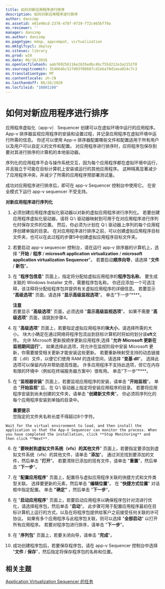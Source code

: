 ```yaml
---
title: 如何对新应用程序进行排序
description: 如何对新应用程序进行排序
author: dansimp
ms.assetid: e01e98cd-2378-478f-9739-f72c465bf79a
ms.reviewer: ''
manager: dansimp
ms.author: dansimp
ms.pagetype: mdop, appcompat, virtualization
ms.mktglfcycl: deploy
ms.sitesec: library
ms.prod: w10
ms.date: 06/16/2016
ms.openlocfilehash: aab769256116e2635edbc4bcf55d212e3a2152f8
ms.sourcegitcommit: 354664bc527d93f80687cd2eba70d1eea024c7c3
ms.translationtype: MT
ms.contentlocale: zh-CN
ms.lasthandoff: 06/26/2020
ms.locfileid: "10801108"
---
```

# 如何对新应用程序进行排序


应用程序虚拟化（app-v） Sequencer 创建可以在虚拟环境中运行的应用程序。 App-v 排序器监视应用程序的安装和设置过程，并记录应用程序在虚拟环境中运行所需的信息。 你还可以使用 App-v 排序器配置哪些文件和配置适用于所有用户以及用户可以自定义的文件和配置。 对应用程序进行排序时，应将程序包保存到要对其进行排序的计算机的本地驱动器。

序列化的应用程序不会与操作系统交互，因为每个应用程序都在虚拟环境中运行，并且独立于可能在目标计算机上安装或运行的其他应用程序。 这种隔离显著减少了应用程序冲突，并减少了所需的应用程序预部署测试量。

成功对应用程序进行排序后，即可在 app-v Sequencer 控制台中使用它。 在安全模式下运行 app-v sequencer 不受支持。

**对新应用程序进行序列化**

1.  必须创建应用程序虚拟化驱动器以对新的虚拟应用程序进行序列化。 若要创建应用程序虚拟化驱动器，请将 Q:\\ 驱动器映射到可用于在对应用程序进行序列化时保存文件的位置。 然后，你必须为计划在 Q:\\ 驱动器上序列的每个应用程序创建单独的目录。 在对应用程序进行排序之前，可以创建虚拟应用程序目标文件夹，也可以在此过程的步骤5中创建虚拟应用程序目标文件夹。

2.  若要启动 app-v sequencer 控制台，请在运行 app-v 排序器的计算机上，选择 "**开始**  /  **程序**  /  **microsoft application virtualization**  /  **microsoft application virtualization Sequencer**"。 若要启动**顺序向导**，请选择 "**文件**  /  **新包**"。

3.  在 "**程序包信息**" 页面上，指定将分配给虚拟应用程序的**程序包名称**。 要生成关联的 Windows Installer 文件，需要程序包名称。 你还应添加一个可选注释，该注释将分配给程序包并提供有关虚拟应用程序的详细信息。 若要显示 "**高级选项**" 页面，请选择 "**显示高级监视选项**"。 单击“下一步”****。

    **注意**  
    若要显示 "**高级选项**" 页面，必须选择 "**显示高级监视选项**"。 如果不需要 "**高级选项**" 页面，请跳到步骤4。



4.  在 "**高级选项**" 页面上，若要指定虚拟应用程序的**块大小**，请选择所需的大小。 块大小确定在通过网络将程序包流出到目标计算机时将如何划分该**sft**文件。 允许 Microsoft 更新按顺序更新应用程序;选择 "**允许 Microsoft 更新在监视期间运行**"。 如果选择此选项，将允许在监视阶段中安装 Microsoft 更新，你需要接受相关更新才能安装这些更新。 若要重新映射受支持的动态链接库（.dll）文件，以便它们使用 RAM 的连续空间，请选择 "**变基 dll**"。 选择此选项可以保留内存并帮助提高性能。 许多应用程序不支持此选项，但它在内存有限的环境中（例如在终端服务器方案中）很有用。 单击“下一步”****。

5.  在 "**监视器安装**" 页面上，若要监视应用程序的安装，请单击 "**开始监视**"。 单击 "**开始监视**" 后，在 Q:\\ 驱动器上指定将安装应用程序的目录。 若要将应用程序安装到尚未创建的文件夹，请单击 "**创建新文件夹**"。 你必须将序列化的每个应用程序安装到单独的目录中。

    **重要提示**  
    您指定的文件夹名称长度不得超过8个字符。



~~~
Wait for the virtual environment to load, and then install the application so that the App-V Sequencer can monitor the process. When you have completed the installation, click **Stop Monitoring** and then click **Next**.
~~~

6. 在 "**要映射到虚拟文件系统（vfs）的其他文件**" 页面上，若要指定要添加到虚拟文件系统（vfs）的其他文件，请单击 "**添加**"。 通过浏览找到要添加的文件，然后单击 "**打开**"。 若要清除已添加的现有文件，请单击 "**重置**"，然后单击 "**下一步**"。

7. 在 "**配置应用程序**" 页面上，配置将与虚拟应用程序关联的快捷方式和文件类型关联。 选择要更新的元素，然后单击 "**编辑位置**"。 在 "**快捷方式位置**" 对话框中指定配置。 单击 **"确定"** ，然后单击 "**下一步**"。

8. 在 "**启动应用程序**" 页面上，若要启动应用程序以确保程序包针对流进行优化，请选择程序包，然后单击 "**启动**"。 此步骤可用于配置应用程序最初在目标计算机上运行的方式，以及在将程序包提供给客户之前接受任何关联的许可协议。 如果有多个应用程序与此程序包关联，则可以选择 "**全部启动**" 以打开所有应用程序。 若要对程序包进行排序，请单击 "**下一步**"。

9. 在 "**序列包**" 页面上，若要关闭向导，请单击 "**完成**"。

10. 成功创建程序包后，若要保存程序包，请在 app-v Sequencer 控制台中选择 "**文件**  /  **保存**"，然后指定将保存程序包的名称和位置。

## 相关主题


[Application Virtualization Sequencer 的任务](tasks-for-the-application-virtualization-sequencer.md)









